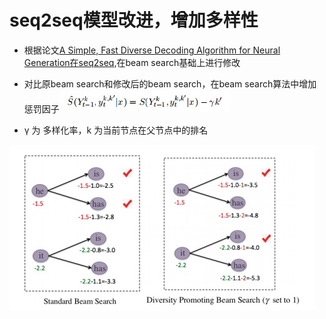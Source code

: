 # seq2seq模型改进，增加多样性
+ 根据论文[A Simple, Fast Diverse Decoding Algorithm for Neural Generation在seq2seq](https://arxiv.org/pdf/1611.08562.pdf),在beam search基础上进行修改



+ 对比原beam search和修改后的beam search，在beam search算法中增加惩罚因子![]( https://github.com/dark1412myj/IMageBase/blob/master/seq2seq_3.jpg )
+ γ 为 多样化率，k 为当前节点在父节点中的排名

![]( https://github.com/dark1412myj/IMageBase/blob/master/seq2seq_1.jpg "对于原beam search和改进后的")

